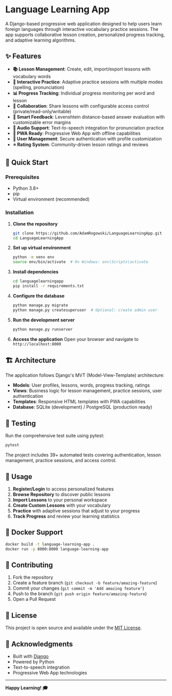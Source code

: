 # Language Learning App

A Django-based progressive web application designed to help users learn foreign languages through interactive vocabulary practice sessions. The app supports collaborative lesson creation, personalized progress tracking, and adaptive learning algorithms.

## ✨ Features

- **📚 Lesson Management**: Create, edit, import/export lessons with vocabulary words
- **🎯 Interactive Practice**: Adaptive practice sessions with multiple modes (spelling, pronunciation)
- **📊 Progress Tracking**: Individual progress monitoring per word and lesson
- **🤝 Collaboration**: Share lessons with configurable access control (private/read-only/writable)
- **🔧 Smart Feedback**: Levenshtein distance-based answer evaluation with customizable error margins
- **🎵 Audio Support**: Text-to-speech integration for pronunciation practice
- **📱 PWA Ready**: Progressive Web App with offline capabilities
- **👥 User Management**: Secure authentication with profile customization
- **⭐ Rating System**: Community-driven lesson ratings and reviews

## 🚀 Quick Start

### Prerequisites

- Python 3.8+
- pip
- Virtual environment (recommended)

### Installation

1. **Clone the repository**

   ```bash
   git clone https://github.com/AdamRogowski/LanguageLearningApp.git
   cd LanguageLearningApp
   ```

2. **Set up virtual environment**

   ```bash
   python -m venv env
   source env/bin/activate  # On Windows: env\Scripts\activate
   ```

3. **Install dependencies**

   ```bash
   cd languagelearningapp
   pip install -r requirements.txt
   ```

4. **Configure the database**

   ```bash
   python manage.py migrate
   python manage.py createsuperuser  # Optional: create admin user
   ```

5. **Run the development server**

   ```bash
   python manage.py runserver
   ```

6. **Access the application**
   Open your browser and navigate to `http://localhost:8000`

## 🏗️ Architecture

The application follows Django's MVT (Model-View-Template) architecture:

- **Models**: User profiles, lessons, words, progress tracking, ratings
- **Views**: Business logic for lesson management, practice sessions, user authentication
- **Templates**: Responsive HTML templates with PWA capabilities
- **Database**: SQLite (development) / PostgreSQL (production ready)

## 🧪 Testing

Run the comprehensive test suite using pytest:

```bash
pytest
```

The project includes 39+ automated tests covering authentication, lesson management, practice sessions, and access control.

## 📖 Usage

1. **Register/Login** to access personalized features
2. **Browse Repository** to discover public lessons
3. **Import Lessons** to your personal workspace
4. **Create Custom Lessons** with your vocabulary
5. **Practice** with adaptive sessions that adjust to your progress
6. **Track Progress** and review your learning statistics

## 🐳 Docker Support

```bash
docker build -t language-learning-app .
docker run -p 8000:8000 language-learning-app
```

## 🤝 Contributing

1. Fork the repository
2. Create a feature branch (`git checkout -b feature/amazing-feature`)
3. Commit your changes (`git commit -m 'Add amazing feature'`)
4. Push to the branch (`git push origin feature/amazing-feature`)
5. Open a Pull Request

## 📄 License

This project is open source and available under the [MIT License](LICENSE).

## 🙏 Acknowledgments

- Built with [Django](https://djangoproject.com/)
- Powered by Python
- Text-to-speech integration
- Progressive Web App technologies

---

**Happy Learning! 🎓**
